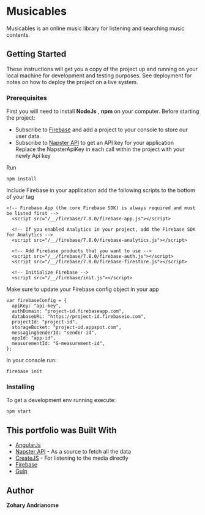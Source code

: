 # Musicables

Musicables is an online music library for listening and searching music contents.

## Getting Started

These instructions will get you a copy of the project up and running on your local machine for development and testing purposes. See deployment for notes on how to deploy the project on a live system.

### Prerequisites

First you will need to install **NodeJs** , **npm** on your computer.
Before starting the project: 
* Subscribe to [Firebase](https://firebase.google.com/) and add a project to your console to store our user data.
* Subscribe to [Napster API](https://developer.napster.com/api/v2.2#overview) to get an API key for your application
    </br> Replace the NapsterApiKey in each call within the project with your newly Api key
    
Run
```
npm install
```

Include Firebase in your application add the following scripts to the bottom of your <body> tag


```
<!-- Firebase App (the core Firebase SDK) is always required and must be listed first -->
  <script src="/__/firebase/7.8.0/firebase-app.js"></script>

  <!-- If you enabled Analytics in your project, add the Firebase SDK for Analytics -->
  <script src="/__/firebase/7.8.0/firebase-analytics.js"></script>

  <!-- Add Firebase products that you want to use -->
  <script src="/__/firebase/7.8.0/firebase-auth.js"></script>
  <script src="/__/firebase/7.8.0/firebase-firestore.js"></script>
  
  <!-- Initialize Firebase -->
  <script src="/__/firebase/init.js"></script>
```

Make sure to update your Firebase config object in your app
```
var firebaseConfig = {
  apiKey: "api-key",
  authDomain: "project-id.firebaseapp.com",
  databaseURL: "https://project-id.firebaseio.com",
  projectId: "project-id",
  storageBucket: "project-id.appspot.com",
  messagingSenderId: "sender-id",
  appId: "app-id",
  measurementId: "G-measurement-id",
};
```

In your console run:
```
firebase init
```

### Installing

To get a development env running execute:

```
npm start
```

## This portfolio was Built With

* [AngularJs](https://angularjs.org/)
* [Napster API](https://developer.napster.com/api/v2.2#overview) - As a source to fetch all the data
* [CreateJS](https://createjs.com/getting-started/soundjsf) - For listening to the media directly
* [Firebase](https://firebase.google.com/) 
* [Gulp](https://gulpjs.com/) 

## Author

**Zohary Andrianome**
